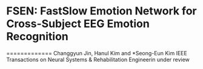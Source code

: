 # FSEN: FastSlow Emotion Network for Cross-Subject EEG Emotion Recognition
=============
Changgyun Jin, Hanul Kim and *Seong-Eun Kim
IEEE Transactions on Neural Systems & Rehabilitation Engineerin under review

